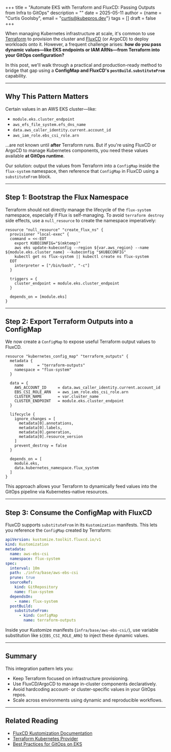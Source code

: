 +++
title = "Automate EKS with Terraform and FluxCD: Passing Outputs from Infra to GitOps"
description = ""
date = 2025-05-11
author = {name = "Curtis Goolsby", email = "curtis@kubepros.dev"}
tags = []
draft = false
+++

When managing Kubernetes infrastructure at scale, it's common to use [Terraform](https://www.terraform.io/) to provision the cluster and [FluxCD](https://fluxcd.io/) (or ArgoCD) to deploy workloads onto it. However, a frequent challenge arises: **how do you pass dynamic values—like EKS endpoints or IAM ARNs—from Terraform into your GitOps configuration?**

In this post, we'll walk through a practical and production-ready method to bridge that gap using a **ConfigMap and FluxCD's `postBuild.substituteFrom`** capability.

---

## Why This Pattern Matters

Certain values in an AWS EKS cluster—like:

- `module.eks.cluster_endpoint`
- `aws_efs_file_system.efs_dns_name`
- `data.aws_caller_identity.current.account_id`
- `aws_iam_role.ebs_csi_role.arn`

…are not known until **after** Terraform runs. But if you're using FluxCD or ArgoCD to manage Kubernetes components, you need these values available **at GitOps runtime**.

Our solution: output the values from Terraform into a `ConfigMap` inside the `flux-system` namespace, then reference that `ConfigMap` in FluxCD using a `substituteFrom` block.

---

## Step 1: Bootstrap the Flux Namespace

Terraform should not directly manage the lifecycle of the `flux-system` namespace, especially if Flux is self-managing. To avoid `terraform destroy` side effects, use a `null_resource` to create the namespace imperatively:

```hcl
resource "null_resource" "create_flux_ns" {
  provisioner "local-exec" {
  command = <<-EOT
    export KUBECONFIG="$(mktemp)"
    aws eks update-kubeconfig --region ${var.aws_region} --name ${module.eks.cluster_name} --kubeconfig "$KUBECONFIG"
    kubectl get ns flux-system || kubectl create ns flux-system
  EOT
    interpreter = ["/bin/bash", "-c"]
  }

  triggers = {
    cluster_endpoint = module.eks.cluster_endpoint
  }

  depends_on = [module.eks]
}
```

---

## Step 2: Export Terraform Outputs into a ConfigMap

We now create a `ConfigMap` to expose useful Terraform output values to FluxCD.

```hcl
resource "kubernetes_config_map" "terraform_outputs" {
  metadata {
    name      = "terraform-outputs"
    namespace = "flux-system"
  }

  data = {
    AWS_ACCOUNT_ID     = data.aws_caller_identity.current.account_id
    EBS_CSI_ROLE_ARN   = aws_iam_role.ebs_csi_role.arn
    CLUSTER_NAME       = var.cluster_name
    CLUSTER_ENDPOINT   = module.eks.cluster_endpoint
  }

  lifecycle {
    ignore_changes = [
      metadata[0].annotations,
      metadata[0].labels,
      metadata[0].generation,
      metadata[0].resource_version
    ]
    prevent_destroy = false
  }

  depends_on = [
    module.eks,
    data.kubernetes_namespace.flux_system
  ]
}
```

This approach allows your Terraform to dynamically feed values into the GitOps pipeline via Kubernetes-native resources.

---

## Step 3: Consume the ConfigMap with FluxCD

FluxCD supports `substituteFrom` in its `Kustomization` manifests. This lets you reference the `ConfigMap` created by Terraform:

```yaml
apiVersion: kustomize.toolkit.fluxcd.io/v1
kind: Kustomization
metadata:
  name: aws-ebs-csi
  namespace: flux-system
spec:
  interval: 10m
  path: ./infra/base/aws-ebs-csi
  prune: true
  sourceRef:
    kind: GitRepository
    name: flux-system
  dependsOn:
    - name: flux-system
  postBuild:
    substituteFrom:
      - kind: ConfigMap
        name: terraform-outputs
```

Inside your Kustomize manifests (`infra/base/aws-ebs-csi/`), use variable substitution like `${EBS_CSI_ROLE_ARN}` to inject these dynamic values.

---

## Summary

This integration pattern lets you:

- Keep Terraform focused on infrastructure provisioning.
- Use FluxCD/ArgoCD to manage in-cluster components declaratively.
- Avoid hardcoding account- or cluster-specific values in your GitOps repos.
- Scale across environments using dynamic and reproducible workflows.

---

## Related Reading

- [FluxCD Kustomization Documentation](https://fluxcd.io/flux/components/kustomize/kustomization/)
- [Terraform Kubernetes Provider](https://registry.terraform.io/providers/hashicorp/kubernetes/latest)
- [Best Practices for GitOps on EKS](https://aws.amazon.com/blogs/opensource/gitops-flux-eks/)
